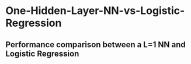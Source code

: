 # One-Hidden-Layer-NN-vs-Logistic-Regression
## Performance comparison between a L=1 NN and Logistic Regression  
